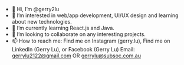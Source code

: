 - 👋 Hi, I’m @gerry2lu
- 👀 I’m interested in web/app development, UI/UX design and learning about new technologies.
- 🌱 I’m currently learning React.js and Java.
- 💞️ I’m looking to collaborate on any interesting projects.
- 📫 How to reach me: Find me on Instagram (gerry.lu), Find me on LinkedIn (Gerry Lu), or Facebook (Gerry Lu)
Email: gerrylu2122@gmail.com OR gerrylu@subsoc.com.au


